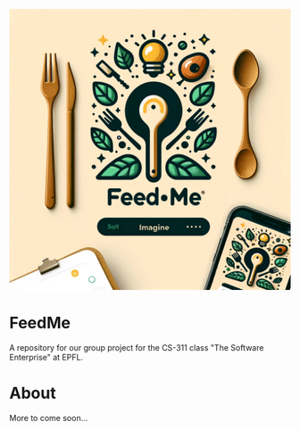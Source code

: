 ![alt text](<res/app_logo.webp>)

# FeedMe
A repository for our group project for the CS-311 class "The Software Enterprise" at EPFL.

# About
More to come soon...